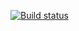 [![Build status](https://ci.appveyor.com/api/projects/status/wkrw4beno1fywa67?svg=true)](https://ci.appveyor.com/project/Artem-Kukin/ahj-events)